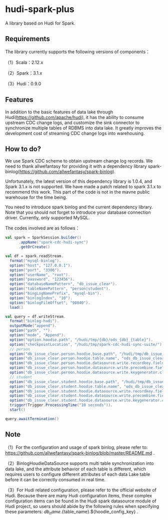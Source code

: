 # hudi-spark-plus

A library based on Hudi for Spark.

## Requirements

The library currently supports the following versions of components：

（1）Scala：2.12.x

（2）Spark：3.1.x

（3）Hudi：0.9.0

## Features

In addition to the basic features of data lake through Hudi(https://github.com/apache/hudi), it has the ability to consume upstream CDC change logs, and customize the sink connector to synchronize multiple tables of RDBMS into data lake. It greatly improves the development cost of streaming CDC change logs into warehousing.

## How to do?

We use Spark CDC scheme to obtain upstream change log records. We need to thank allwefantasy for providing it with a dependency library spark-binlog(https://github.com/allwefantasy/spark-binlog). 

Unfortunately, the latest version of this dependency library is 1.0.4, and Spark 3.1.x is not supported. We have made a patch related to spark 3.1.x to recommend this work. This part of the code is not in the mavne public warehouse for the time being.

You need to introduce spark binlog and the current dependency library. Note that you should not forget to introduce your database connection driver. Currently, only supported MySQL.

The codes involved are as follows：

```scala
val spark = SparkSession.builder()
      .appName("spark-cdc-hudi-sync")
      .getOrCreate()

val df = spark.readStream.
  format("mysql-binlog").
  option("host", "127.0.0.1").
  option("port", "3306").
  option("userName", "root").
  option("password", "123456").
  option("databaseNamePattern", "db_issue_clear").
  option("tableNamePattern", "person|student").
  option("bingLogNamePrefix", "mysql-bin").
  option("binlogIndex", "10").
  option("binlogFileOffset", "90840").
  load()

val query = df.writeStream.
  format("binlog-hudi").
  outputMode("append").
  option("path", "").
  option("mode", "Append").
  option("option.hoodie.path", "/hudi/tmp/{db}/ods_{db}_{table}").
  option("checkpointLocation", "/hudi/tmp/spark-cdc-hudi-sync-suite/").
  // person
  option("db_issue_clear.person.hoodie.base.path", "/hudi/tmp/db_issue_clear/ods_db_issue_clear_person").
  option("db_issue_clear.person.hoodie.table.name", "ods_db_issue_clear_person").
  option("db_issue_clear.person.hoodie.datasource.write.recordkey.field", "id").
  option("db_issue_clear.person.hoodie.datasource.write.precombine.field", "id").
  option("db_issue_clear.person.hoodie.datasource.write.keygenerator.class", "org.apache.hudi.keygen.NonpartitionedKeyGenerator").
  // student
  option("db_issue_clear.student.hoodie.base.path", "/hudi/tmp/db_issue_clear/ods_db_issue_clear_student").
  option("db_issue_clear.student.hoodie.table.name", "ods_db_issue_clear_student").
  option("db_issue_clear.student.hoodie.datasource.write.recordkey.field", "id").
  option("db_issue_clear.student.hoodie.datasource.write.precombine.field", "id").
  option("db_issue_clear.student.hoodie.datasource.write.keygenerator.class", "org.apache.hudi.keygen.NonpartitionedKeyGenerator").
  trigger(Trigger.ProcessingTime("10 seconds")).
  start()

query.awaitTermination()
``` 

## Note

（1）For the configuration and usage of spark binlog, please refer to: https://github.com/allwefantasy/spark-binlog/blob/master/README.md .

（2）BinlogHoudieDataSource supports multi table synchronization into data lake, and the attribute behavior of each table is different, which requires users to configure different attributes of each data Lake table before it can be correctly consumed in real time.

（3）For Hudi related configuration, please refer to the official website of Hudi. Because there are many Hudi configuration items, these complex configuration items can be found in the Hudi spark datasource module of Hudi project, so users should abide by the following rules when specifying these parameters: ${db_name}.${table_name}.${hoodie_config_key} .

